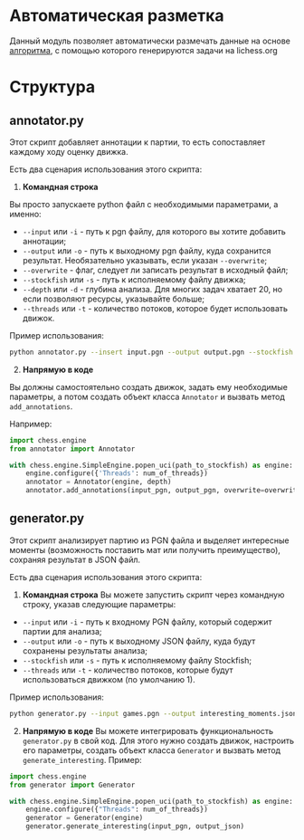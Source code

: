 # Автоматическая разметка

Данный модуль позволяет автоматически размечать данные на основе [алгоритма](https://github.com/ornicar/lichess-puzzler/tree/master/generator), с помощью которого генерируются задачи на lichess.org

# Структура

## annotator.py

Этот скрипт добавляет аннотации к партии, то есть сопоставляет каждому ходу оценку движка.

Есть два сценария использования этого скрипта:

1. **Командная строка**

Вы просто запускаете python файл с необходимыми параметрами, а именно:

- `--input` или `-i` - путь к pgn файлу, для которого вы хотите добавить аннотации;
- `--output` или `-o` - путь к выходному pgn файлу, куда сохранится результат. Необязательно указывать, если указан `--overwrite`;
- `--overwrite` - флаг, следует ли записать результат в исходный файл;
- `--stockfish` или `-s` - путь к исполняемому файлу движка;
- `--depth` или `-d` - глубина анализа. Для многих задач хватает 20, но если позволяют ресурсы, указывайте больше;
- `--threads` или `-t` - количество потоков, которое будет использовать движок.

Пример использования:
```bash
python annotator.py --insert input.pgn --output output.pgn --stockfish .\stockfish.exe -d 23 -t 4
```

2. **Напрямую в коде**

Вы должны самостоятельно создать движок, задать ему необходимые параметры, а потом создать объект класса `Annotator` и вызвать метод `add_annotations`.

Например:

```python
import chess.engine
from annotator import Annotator

with chess.engine.SimpleEngine.popen_uci(path_to_stockfish) as engine:
    engine.configure({'Threads': num_of_threads})
    annotator = Annotator(engine, depth)
    annotator.add_annotations(input_pgn, output_pgn, overwrite=overwrite_flag)
```

## generator.py

Этот скрипт анализирует партию из PGN файла и выделяет интересные моменты (возможность поставить мат или получить преимущество), сохраняя результат в JSON файл.

Есть два сценария использования этого скрипта:

1. **Командная строка**
Вы можете запустить скрипт через командную строку, указав следующие параметры:
- `--input` или `-i` - путь к входному PGN файлу, который содержит партии для анализа;
- `--output` или `-o` - путь к выходному JSON файлу, куда будут сохранены результаты анализа;
- `--stockfish` или `-s` - путь к исполняемому файлу Stockfish;
- `--threads` или `-t` - количество потоков, которые будут использоваться движком (по умолчанию 1).

Пример использования:
```bash
python generator.py --input games.pgn --output interesting_moments.json --stockfish ./stockfish --threads 4
```

2. **Напрямую в коде**
Вы можете интегрировать функциональность `generator.py` в свой код. Для этого нужно создать движок, настроить его параметры, создать объект класса `Generator` и вызвать метод `generate_interesting`. Пример:
```python
import chess.engine
from generator import Generator

with chess.engine.SimpleEngine.popen_uci(path_to_stockfish) as engine:
    engine.configure({"Threads": num_of_threads})
    generator = Generator(engine)
    generator.generate_interesting(input_pgn, output_json)
```